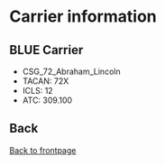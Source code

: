 # Carrier information

## BLUE Carrier
- CSG_72_Abraham_Lincoln
- TACAN: 72X
- ICLS: 12
- ATC: 309.100






## Back
[Back to frontpage](https://132nd-vwing.github.io/OPAR-Brief/)
